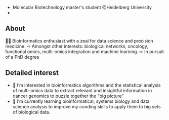 - Molecular Biotechnology master's student @Heidelberg University
- 
## About
👨‍💻 Bioinformatics enthusiast with a zeal for data science and precision medicine.
⇨ Amongst other interests: biological networks, oncology, functional omics, multi-omics integration and machine learning.
⇨ In pursuit of a PhD degree

## Detailed interest
- 👀 I’m interested in bioinformatics algorithms and the statistical analysis of multi-omics data to extract relevant and insightful information in cancer genomics to puzzle together the "big picture"
- 🌱 I’m currently learning bioinformatical, systems biology and data science analysis to improve my conding skills to apply them to big sets of biological data.
